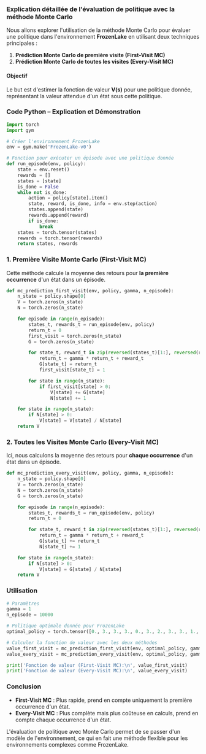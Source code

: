 ### Explication détaillée de l'évaluation de politique avec la méthode Monte Carlo

Nous allons explorer l'utilisation de la méthode Monte Carlo pour évaluer une politique dans l'environnement **FrozenLake** en utilisant deux techniques principales :
1. **Prédiction Monte Carlo de première visite (First-Visit MC)**
2. **Prédiction Monte Carlo de toutes les visites (Every-Visit MC)**

#### Objectif
Le but est d'estimer la fonction de valeur **V(s)** pour une politique donnée, représentant la valeur attendue d'un état sous cette politique.

### Code Python – Explication et Démonstration

```python
import torch
import gym

# Créer l'environnement FrozenLake
env = gym.make('FrozenLake-v0')

# Fonction pour exécuter un épisode avec une politique donnée
def run_episode(env, policy):
    state = env.reset()
    rewards = []
    states = [state]
    is_done = False
    while not is_done:
        action = policy[state].item()
        state, reward, is_done, info = env.step(action)
        states.append(state)
        rewards.append(reward)
        if is_done:
            break
    states = torch.tensor(states)
    rewards = torch.tensor(rewards)
    return states, rewards
```

### 1. Première Visite Monte Carlo (First-Visit MC)

Cette méthode calcule la moyenne des retours pour **la première occurrence** d'un état dans un épisode.

```python
def mc_prediction_first_visit(env, policy, gamma, n_episode):
    n_state = policy.shape[0]
    V = torch.zeros(n_state)
    N = torch.zeros(n_state)

    for episode in range(n_episode):
        states_t, rewards_t = run_episode(env, policy)
        return_t = 0
        first_visit = torch.zeros(n_state)
        G = torch.zeros(n_state)

        for state_t, reward_t in zip(reversed(states_t)[1:], reversed(rewards_t)):
            return_t = gamma * return_t + reward_t
            G[state_t] = return_t
            first_visit[state_t] = 1

        for state in range(n_state):
            if first_visit[state] > 0:
                V[state] += G[state]
                N[state] += 1

    for state in range(n_state):
        if N[state] > 0:
            V[state] = V[state] / N[state]
    return V
```

### 2. Toutes les Visites Monte Carlo (Every-Visit MC)

Ici, nous calculons la moyenne des retours pour **chaque occurrence** d'un état dans un épisode.

```python
def mc_prediction_every_visit(env, policy, gamma, n_episode):
    n_state = policy.shape[0]
    V = torch.zeros(n_state)
    N = torch.zeros(n_state)
    G = torch.zeros(n_state)

    for episode in range(n_episode):
        states_t, rewards_t = run_episode(env, policy)
        return_t = 0

        for state_t, reward_t in zip(reversed(states_t)[1:], reversed(rewards_t)):
            return_t = gamma * return_t + reward_t
            G[state_t] += return_t
            N[state_t] += 1

    for state in range(n_state):
        if N[state] > 0:
            V[state] = G[state] / N[state]
    return V
```

### Utilisation

```python
# Paramètres
gamma = 1
n_episode = 10000

# Politique optimale donnée pour FrozenLake
optimal_policy = torch.tensor([0., 3., 3., 3., 0., 3., 2., 3., 3., 1., 0., 3., 3., 2., 1., 3.])

# Calculer la fonction de valeur avec les deux méthodes
value_first_visit = mc_prediction_first_visit(env, optimal_policy, gamma, n_episode)
value_every_visit = mc_prediction_every_visit(env, optimal_policy, gamma, n_episode)

print('Fonction de valeur (First-Visit MC):\n', value_first_visit)
print('Fonction de valeur (Every-Visit MC):\n', value_every_visit)
```

### Conclusion

- **First-Visit MC** : Plus rapide, prend en compte uniquement la première occurrence d'un état.
- **Every-Visit MC** : Plus complète mais plus coûteuse en calculs, prend en compte chaque occurrence d'un état.

L'évaluation de politique avec Monte Carlo permet de se passer d'un modèle de l'environnement, ce qui en fait une méthode flexible pour les environnements complexes comme FrozenLake.
